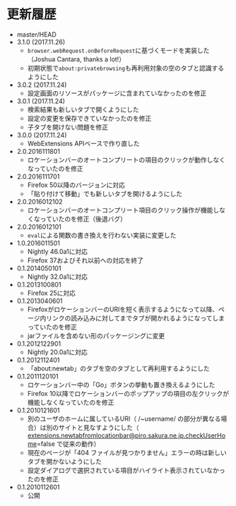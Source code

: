 # 更新履歴

 - master/HEAD
 - 3.1.0 (2017.11.26)
   * `browser.webRequest.onBeforeRequest`に基づくモードを実装した（Joshua Cantara, thanks a lot!）
   * 初期状態で`about:privatebrowsing`も再利用対象の空のタブと認識するようにした
 - 3.0.2 (2017.11.24)
   * 設定画面のリソースがパッケージに含まれていなかったのを修正
 - 3.0.1 (2017.11.24)
   * 検索結果も新しいタブで開くようにした
   * 設定の変更を保存できていなかったのを修正
   * 子タブを開けない問題を修正
 - 3.0.0 (2017.11.24)
   * WebExtensions APIベースで作り直した
 - 2.0.2016111801
   * ロケーションバーのオートコンプリートの項目のクリックが動作しなくなっていたのを修正
 - 2.0.2016111701
   * Firefox 50以降のバージョンに対応
   * 「貼り付けて移動」でも新しいタブを開けるようにした
 - 2.0.2016012102
   * ロケーションバーのオートコンプリート項目のクリック操作が機能しなくなっていたのを修正（後退バグ）
 - 2.0.2016012101
   * `eval`による関数の書き換えを行わない実装に変更した
 - 1.0.2016011501
   * Nightly 46.0a1に対応
   * Firefox 37およびそれ以前への対応を終了
 - 0.1.2014050101
   * Nightly 32.0a1に対応
 - 0.1.2013100801
   * Firefox 25に対応
 - 0.1.2013040601
   * FirefoxがロケーションバーのURIを短く表示するようになって以降、ページ内リンクの読み込みに対してまでタブが開かれるようになってしまっていたのを修正
   * jarファイルを含めない形のパッケージングに変更
 - 0.1.2012122901
   * Nightly 20.0a1に対応
 - 0.1.2012112401
   * 「about:newtab」のタブを空のタブとして再利用するようにした
 - 0.1.2011120101
   * ロケーションバー中の「Go」ボタンの挙動も置き換えるようにした
   * Firefox 10以降でロケーションバーのポップアップの項目の左クリックが機能しなくなっていたのを修正
 - 0.1.2010121601
   * 別のユーザのホームに属しているURI（ /~username/ の部分が異なる場合）は別のサイトと見なすようにした（ extensions.newtabfromlocationbar@piro.sakura.ne.jp.checkUserHome=false で従来の動作）
   * 現在のページが「404 ファイルが見つかりません」エラーの時は新しいタブを開かないようにした
   * 設定ダイアログで選択されている項目がハイライト表示されていなかったのを修正
 - 0.1.2010112601
   * 公開
